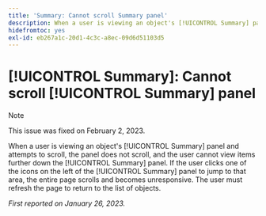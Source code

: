 ```yaml
---
title: 'Summary: Cannot scroll Summary panel'
description: When a user is viewing an object's [!UICONTROL Summary] panel and attempts to scroll, the panel does not scroll, and the user cannot view items further down the [!UICONTROL Summary] panel. If the user clicks one of the icons on the left of the [!UICONTROL Summary] panel to jump to that area, the entire page scrolls and becomes unresponsive. The user must refresh the page to return to the list.
hidefromtoc: yes
exl-id: eb267a1c-20d1-4c3c-a8ec-09d6d51103d5
---
```

# [!UICONTROL Summary]: Cannot scroll [!UICONTROL Summary] panel

>[!NOTE]
>
>This issue was fixed on February 2, 2023.

When a user is viewing an object's [!UICONTROL Summary] panel and attempts to scroll, the panel does not scroll, and the user cannot view items further down the [!UICONTROL Summary] panel. If the user clicks one of the icons on the left of the [!UICONTROL Summary] panel to jump to that area, the entire page scrolls and becomes unresponsive. The user must refresh the page to return to the list of objects.

_First reported on January 26, 2023._
